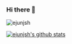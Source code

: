 ### Hi there 👋

![ejunjsh](https://count.getloli.com/get/@ejunjsh?theme=rule34)

[![ejunjsh's github stats](https://github-readme-stats.vercel.app/api?username=ejunjsh)](https://github.com/ejunjsh)

<!--
**ejunjsh/ejunjsh** is a ✨ _special_ ✨ repository because its `README.md` (this file) appears on your GitHub profile.

Here are some ideas to get you started:

- 🔭 I’m currently working on ...
- 🌱 I’m currently learning ...
- 👯 I’m looking to collaborate on ...
- 🤔 I’m looking for help with ...
- 💬 Ask me about ...
- 📫 How to reach me: ...
- 😄 Pronouns: ...
- ⚡ Fun fact: ...
-->
